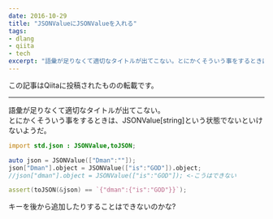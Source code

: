 ```yaml
---
date: 2016-10-29
title: "JSONValueにJSONValueを入れる"
tags:
- dlang
- qiita
- tech
excerpt: "語彙が足りなくて適切なタイトルが出てこない。とにかくそういう事をするときは、JSONValue[string]という状態でないといけないようだ。"
---
```

この記事はQiitaに投稿されたものの転載です。

---
語彙が足りなくて適切なタイトルが出てこない。  
とにかくそういう事をするときは、JSONValue[string]という状態でないといけないようだ。

```d
import std.json : JSONValue,toJSON;

auto json = JSONValue(["Dman":""]);
json["Dman"].object = JSONValue(["is":"GOD"]).object;
//json["dman"].object = JSONValue(["is":"GOD"]); <-こうはできない

assert(toJSON(&json) == `{"dman":{"is":"GOD"}}`);
```

キーを後から追加したりすることはできないのかな?
